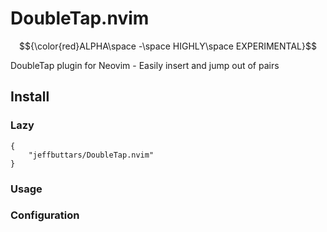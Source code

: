 # DoubleTap.nvim

$${\color{red}ALPHA\space -\space HIGHLY\space EXPERIMENTAL}$$

DoubleTap plugin for Neovim - Easily insert and jump out of pairs

## Install

### Lazy

```
{
    "jeffbuttars/DoubleTap.nvim"
}
```

### Usage

### Configuration
